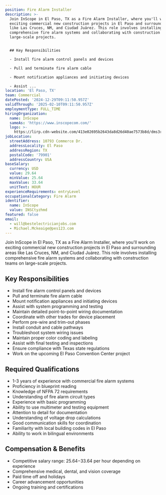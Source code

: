 ```yaml
---
position: Fire Alarm Installer
description: >-
  Join InScope in El Paso, TX as a Fire Alarm Installer, where you'll work on
  exciting commercial new construction projects in El Paso and surrounding areas
  like Las Cruces, NM, and Ciudad Juárez. This role involves installing
  comprehensive fire alarm systems and collaborating with construction teams on
  large-scale projects.


  ## Key Responsibilities

  - Install fire alarm control panels and devices

  - Pull and terminate fire alarm cable

  - Mount notification appliances and initiating devices

  - Assist ...
location: 'El Paso, TX'
team: Commercial
datePosted: '2024-12-29T09:11:50.957Z'
validThrough: '2025-02-10T09:11:50.957Z'
employmentType: FULL_TIME
hiringOrganization:
  name: InScope
  sameAs: 'https://www.inscopecom.com/'
  logo: >-
    https://lirp.cdn-website.com/413e02695b2643da8d26d40ae7573b8d/dms3rep/multi/opt/Inscope+logo+for+website-a85d3781-1920w.png
jobLocation:
  streetAddress: 10793 Commerce Dr.
  addressLocality: El Paso
  addressRegion: TX
  postalCode: '79901'
  addressCountry: USA
baseSalary:
  currency: USD
  value: 29.64
  minValue: 25.64
  maxValue: 33.64
  unitText: HOUR
experienceRequirements: entryLevel
occupationalCategory: Fire Alarm
identifier:
  name: InScope
  value: INSCtyzhmd
featured: false
email:
  - will@bestelectricianjobs.com
  - Michael.Mckeaige@pes123.com
---
```




Join InScope in El Paso, TX as a Fire Alarm Installer, where you'll work on exciting commercial new construction projects in El Paso and surrounding areas like Las Cruces, NM, and Ciudad Juárez. This role involves installing comprehensive fire alarm systems and collaborating with construction teams on large-scale projects.

## Key Responsibilities
- Install fire alarm control panels and devices
- Pull and terminate fire alarm cable
- Mount notification appliances and initiating devices
- Assist with system programming and testing
- Maintain detailed point-to-point wiring documentation
- Coordinate with other trades for device placement
- Perform pre-wire and trim-out phases
- Install conduit and cable pathways
- Troubleshoot system wiring issues
- Maintain proper color coding and labeling
- Assist with final testing and inspections
- Ensure compliance with Texas state regulations
- Work on the upcoming El Paso Convention Center project

## Required Qualifications 
- 1-3 years of experience with commercial fire alarm systems
- Proficiency in blueprint reading
- Knowledge of NFPA 72 requirements
- Understanding of fire alarm circuit types
- Experience with basic programming
- Ability to use multimeter and testing equipment
- Attention to detail for documentation
- Understanding of voltage drop calculations
- Good communication skills for coordination
- Familiarity with local building codes in El Paso
- Ability to work in bilingual environments

## Compensation & Benefits
- Competitive salary range: $25.64-$33.64 per hour depending on experience
- Comprehensive medical, dental, and vision coverage
- Paid time off and holidays
- Career advancement opportunities
- Ongoing training and certifications
